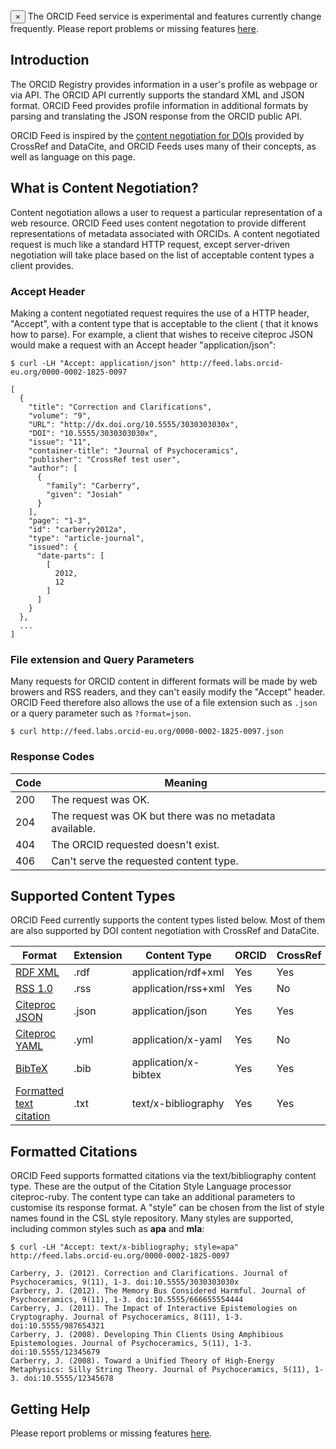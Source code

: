 <div class="alert">
  <button type="button" class="close" data-dismiss="alert">&times;</button>
  The ORCID Feed service is experimental and features currently change frequently. Please report problems or missing features <a href="https://github.com/ORCID-EU-Labs/orcid-feed/issues">here</a>.
</div>

## Introduction

The ORCID Registry provides information in a user's profile as webpage or via API. The ORCID API currently supports the standard XML and JSON format. ORCID Feed provides profile information in additional formats by parsing and translating the JSON response from the ORCID public API.

ORCID Feed is inspired by the [content negotiation for DOIs](http://crosscite.org/cn/) provided by CrossRef and DataCite, and ORCID Feeds uses many of their concepts, as well as language on this page.

## What is Content Negotiation?

Content negotiation allows a user to request a particular representation of a web resource. ORCID Feed uses content negotation to provide different representations of metadata associated with ORCIDs. A content negotiated request is much like a standard HTTP request, except server-driven negotiation will take place based on the list of acceptable content types a client provides.

### Accept Header

Making a content negotiated request requires the use of a HTTP header, "Accept", with a content type that is acceptable to the client ( that it knows how to parse). For example, a client that wishes to receive citeproc JSON would make a request with an Accept header "application/json":


    $ curl -LH "Accept: application/json" http://feed.labs.orcid-eu.org/0000-0002-1825-0097

    [
      {
        "title": "Correction and Clarifications",
        "volume": "9",
        "URL": "http://dx.doi.org/10.5555/3030303030x",
        "DOI": "10.5555/3030303030x",
        "issue": "11",
        "container-title": "Journal of Psychoceramics",
        "publisher": "CrossRef test user",
        "author": [
          {
            "family": "Carberry",
            "given": "Josiah"
          }
        ],
        "page": "1-3",
        "id": "carberry2012a",
        "type": "article-journal",
        "issued": {
          "date-parts": [
            [
              2012,
              12
            ]
          ]
        }
      },
      ...
    ]

### File extension and Query Parameters

Many requests for ORCID content in different formats will be made by web browers and RSS readers, and they can't easily modify the "Accept" header. ORCID Feed therefore also allows the use of a file extension such as `.json` or a query parameter such as `?format=json`.

    $ curl http://feed.labs.orcid-eu.org/0000-0002-1825-0097.json

### Response Codes

<table class="table">
<thead>
<tr><th>Code</th><th>Meaning</th></tr>
</thead>
<tbody>
<tr><td>200</td><td>The request was OK.</td></tr>
<tr><td>204</td><td>The request was OK but there was no metadata available.</td></tr>
<tr><td>404</td><td>The ORCID requested doesn't exist.</td></tr>
<tr><td>406</td><td>Can't serve the requested content type.</td></tr>
</tbody>
</table>

## Supported Content Types

ORCID Feed currently supports the content types listed below. Most of them are also supported by DOI content negotiation with CrossRef and DataCite.

<table class="table">
<thead>
<tr><th>Format</th><th>Extension</th><th>Content Type</th><th>ORCID</th><th>CrossRef</th><th>DataCite</th></tr>
</thead>
<tbody>
<tr><td><a href='http://www.w3.org/TR/rdf-syntax-grammar/'>RDF XML</a></td><td>.rdf</td><td>application/rdf+xml</td><td><span class='label label-success'>Yes</span></td><td><span class='label label-success'>Yes</span></td><td><span class='label label-success'>Yes</span></td></tr>
<tr><td><a href='http://web.resource.org/rss/1.0/spec'>RSS 1.0</a></td><td>.rss</td><td>application/rss+xml</td><td><span class='label label-success'>Yes</span></td><td><span class='label'>No</span></td><td><span class='label'>No</span></td></tr>
<tr><td><a href='http://gsl-nagoya-u.net/http/pub/citeproc-doc.html'>Citeproc JSON</a></td><td>.json</td><td>application/json</td><td><span class='label label-success'>Yes</span></td><td><span class='label label-success'>Yes</span></td><td><span class='label label-success'>Yes</span></td></tr>
<tr><td><a href='http://gsl-nagoya-u.net/http/pub/citeproc-doc.html'>Citeproc YAML</a></td><td>.yml</td><td>application/x-yaml</td><td><span class='label label-success'>Yes</span></td><td><span class='label'>No</span></td><td><span class='label'>No</span></td></tr>
<tr><td><a href='http://en.wikipedia.org/wiki/BibTeX'>BibTeX</a></td><td>.bib</td><td>application/x-bibtex</td><td><span class='label label-success'>Yes</span></td><td><span class='label label-success'>Yes</span></td><td><span class='label label-success'>Yes</span></td></tr>
<tr><td><a href='http://citationstyles.org/'>Formatted text citation</a><td>.txt</td></td><td>text/x-bibliography</td><td><span class='label label-success'>Yes</span></td><td><span class='label label-success'>Yes</span></td><td><span class='label label-success'>Yes</span></td></tr>
</tbody>
</table>

## Formatted Citations

ORCID Feed supports formatted citations via the text/bibliography content type. These are the output of the Citation Style Language processor citeproc-ruby. The content type can take an additional parameters to customise its response format. A "style" can be chosen from the list of style names found in the CSL style repository. Many styles are supported, including common styles such as **apa** and **mla**:

    $ curl -LH "Accept: text/x-bibliography; style=apa" http://feed.labs.orcid-eu.org/0000-0002-1825-0097

    Carberry, J. (2012). Correction and Clarifications. Journal of Psychoceramics, 9(11), 1-3. doi:10.5555/3030303030x
    Carberry, J. (2012). The Memory Bus Considered Harmful. Journal of Psychoceramics, 9(11), 1-3. doi:10.5555/666655554444
    Carberry, J. (2011). The Impact of Interactive Epistemologies on Cryptography. Journal of Psychoceramics, 8(11), 1-3. doi:10.5555/987654321
    Carberry, J. (2008). Developing Thin Clients Using Amphibious Epistemologies. Journal of Psychoceramics, 5(11), 1-3. doi:10.5555/12345679
    Carberry, J. (2008). Toward a Unified Theory of High-Energy Metaphysics: Silly String Theory. Journal of Psychoceramics, 5(11), 1-3. doi:10.5555/12345678

## Getting Help

Please report problems or missing features [here](https://github.com/ORCID-EU-Labs/orcid-feed/issues).
